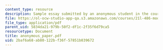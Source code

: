 ```yaml
---
content_type: resource
description: Sample essay submitted by an anonymous student in the course.
file: https://ol-ocw-studio-app-qa.s3.amazonaws.com/courses/21l-486-modern-drama-spring-2006/2baf6a68ab80122bf36f57851b039672_anonymous_paper.pdf
file_type: application/pdf
parent_uid: 5834da21-979b-50f2-df1c-2f35f6d79ca5
resourcetype: Document
title: anonymous_paper.pdf
uid: 2baf6a68-ab80-122b-f36f-57851b039672
---
```

